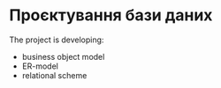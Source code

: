 # Проєктування бази даних

The project is developing:

- business object model
- ER-model
- relational scheme
